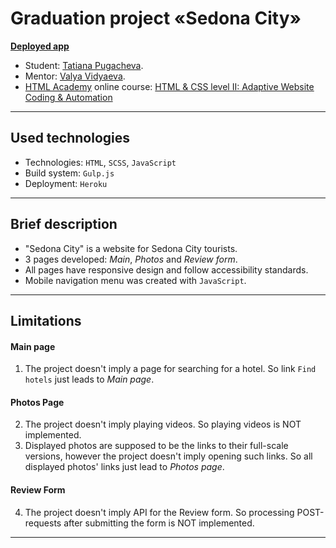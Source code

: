 # Graduation project «Sedona City»

**[Deployed app](https://sedona-city.herokuapp.com/)**

* Student: [Tatiana Pugacheva](https://up.htmlacademy.ru/adaptive/26/user/1892769).
* Mentor: [Valya Vidyaeva](https://htmlacademy.ru/profile/id189794).
* [HTML Academy](https://htmlacademy.ru/) online course: [HTML & CSS level II: Adaptive Website Coding & Automation](https://htmlacademy.ru/intensive/adaptive)

---

## Used technologies

* Technologies: `HTML`, `SCSS`, `JavaScript`
* Build system: `Gulp.js`
* Deployment: `Heroku`

---

## Brief description

* "Sedona City" is a website for Sedona City tourists. 
* 3 pages developed: *Main*, *Photos* and *Review form*.
* All pages have responsive design and follow accessibility standards.
* Mobile navigation menu was created with `JavaScript`.

---

## Limitations

#### Main page
1. The project doesn't imply a page for searching for a hotel. So link `Find hotels` just leads to *Main page*.
#### Photos Page
2. The project doesn't imply playing videos. So playing videos is NOT implemented.
3. Displayed photos are supposed to be the links to their full-scale versions, however the project doesn't imply opening such links. So all displayed photos' links just lead to *Photos page*.
#### Review Form
4. The project doesn't imply API for the Review form. So processing POST-requests after submitting the form is NOT implemented.

---
